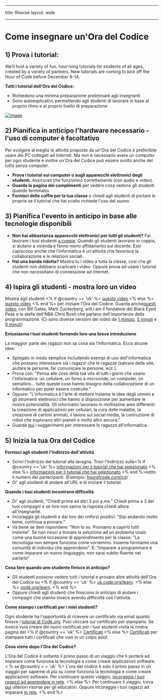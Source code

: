 * * *

title: Risorse layout: wide

* * *

# Come insegnare un'Ora del Codice

## 1) Prova i tutorial:

We’ll host a variety of fun, hour-long tutorials for students of all ages, created by a variety of partners. New tutorials are coming to kick off the Hour of Code before December 8-14.

**Tutti i tutorial dell'Ora del Codice:**

  * Richiedono una minima preparazione preliminare agli insegnanti
  * Sono autoesplicativi, permettendo agli studenti di lavorare in base al proprio ritmo e al proprio livello di preparazione

[![image](http://code.org/images/tutorials.png)](http://code.org/learn)

## 2) Pianifica in anticipo l'hardware necessario -l'uso di computer è facoltativo

Per svolgere al meglio le attività proposte da un'Ora del Codice è preferibile usare dei PC collegati ad Internet. Ma non è necessario avere un computer per ogni studente e inoltre un'Ora del Codice può essere svolto anche del tutto senza computer.

  * **Prova i tutorial sui computer o sugli apparecchi elettronici degli studenti.** Assicurati che funzionino correttamente (con audio e video).
  * **Guarda la pagina dei complimenti** per vedere cosa vedono gli studenti quando terminano. 
  * **Fornisci delle cuffie per la tua classe** o chiedi agli studenti di portare le proprie se il tutorial che hai scelto richiede l'uso del suono.

## 3) Pianifica l'evento in anticipo in base alle tecnologie disponibili

  * **Non hai abbastanza apparecchi elettronici per tutti gli studenti?** Fai lavorare i tuoi studenti [a coppie](http://www.ncwit.org/resources/pair-programming-box-power-collaborative-learning). Quando gli studenti lavorano in coppia, si aiutano a vicenda e fanno meno affidamento sul docente. Essi capiscono anche che l'informatica è un'attività che favorisce la collaborazione e le relazioni sociali.
  * **Hai una banda ridotta?** Mostra tu i video a tutta la classe, così che gli studenti non debbano scaricare i video. Oppure prova ad usare i tutorial che non necessitano di connessione ad internet.

## 4) Ispira gli studenti - mostra loro un video

Mostra agli studenti <% if @country == 'uk' %> [questo video](https://www.youtube.com/watch?v=96B5-JGA9EQ) <% else %> [questo video](http://www.youtube.com/watch?v=FC5FbmsH4fw) <% end %> per iniziare l'Ora del Codice. Guarda anche[questi video](http://youtube.com/codeorg), con Bill Gates, Mark Zuckerberg, will.i.am il fondatore dei Black Eyed Peas e la stella dell'NBA Chris Bosh che parlano dell'importanza della programmazione. (Ci sono diverse versioni dei video da [1 minuto](https://www.youtube.com/watch?v=qYZF6oIZtfc), [5 minuti](https://www.youtube.com/watch?v=nKIu9yen5nc) e [9 minuti](https://www.youtube.com/watch?v=dU1xS07N-FA))

**Entusiasma i tuoi studenti fornendo loro una breve introduzione**

La maggior parte dei ragazzi non sa cosa sia l'informatica. Ecco alcune idee:

  * Spiegalo in modo semplice includendo esempi di uso dell'informatica che possano interessare sia i ragazzi che le ragazze (salvare delle vite, aiutare le persone, far comunicare le persone, ecc.).
  * Prova con: "Pensa alle cose della tua vita di tutti i giorni che usano l'informatica: un cellulare, un forno a microonde, un computer, un semaforo... tutte queste cose hanno bisogno della collaborazione di un informatico per poter essere costruite."
  * Oppure: "L'informatica è l'arte di mettere insieme le idee degli uomini e gli strumenti elettronici che hanno a disposizione per aumentare le nostre potenzialità. Gli informatici lavorano in moltissime aree differenti: la creazione di applicazioni per cellulari, la cura delle malattie, la creazione di cartoni animati, il lavoro sui social media, la costruzione di robot che esplorano altri pianeti e molto altro ancora."
  * Guarda [qui](http://code.org/girls) i suggerimenti per interessare le ragazze all'informatica. 

## 5) Inizia la tua Ora del Codice

**Fornisci agli studenti l'indirizzo dell'attività**

  * Scrivi l'indirizzo del tutorial alla lavagna. Trovi l'indirizzo sulle<% if @country == 'uk' %> [informazioni per il tutorial che hai selezionato](http://uk.code.org/learn) <% else %> [informazioni per il tutorial che hai selezionato](http://code.org/learn) <% end %>sotto il numero dei partecipanti. (Esempio: [hourofcode.com/co](http://code.org/learn)) 
  * Di' agli studenti di andare all'URL e di iniziare il tutorial.

**Quando i tuoi studenti incontrano difficoltà**

  * Di' agli studenti, “Chiedi prima ad altri 3 poi a me.” Chiedi prima a 3 dei tuoi compagni e se loro non sanno la risposta chiedi allora all'insegnante.
  * Incoraggia gli studenti e dai loro dei rinforzi positivi: “Stai andando molto bene, continua a provare.”
  * Va bene se devi rispondere: "Non lo so. Proviamo a capirlo tutti insieme". Se non riesci a trovare la soluzione ad un problema usalo come una buona occasione di apprendimento per la classe: "La tecnologia non sempre funziona come vorremmo. Insieme formiamo una comunità di individui che apprendono". E: "Imparare a programmare è come imparare un nuovo linguaggio; non sarai subito fluente nel parlarlo"

**Cosa fare quando uno studente finisce in anticipo?**

  * Gli studenti possono vedere tutti i tutorial e provare altre attività dell'Ora del Codice su <% if @country == 'uk' %> [uk.code.org/learn](http://uk.code.org/learn). <% else %> [code.org/learn](http://code.org/learn). <% end %> 
  * Oppure chiedi agli studenti che finiscono in anticipo di aiutare i compagni che stanno invece avendo difficoltà con l'attività.

**Come stampo i certificati per i miei studenti?**

Ogni studente ha l'opportunità di ricevere un certificato via email quanto finisce i [tutorial di Code.org](http://studio.code.org). Puoi cliccare sul certificato per stamparlo. Se invece vuoi creare dei nuovi certificati per i tuoi studenti visita la nostra pagina dei <% if @country == 'uk' %> [Certificati](http://uk.code.org/certificates) <% else %> [Certificati](http://code.org/certificates) per stampare tutti i certificati che vuoi in un colpo solo!

**Cosa viene dopo l'Ora del Codice?**

L'Ora del Codice è soltanto il primo passo di un viaggio che ti porterà ad imparare come funziona la tecnologia e come creare applicazioni software. < % se @country = = 'uk' %> L'ora del codice è solo il primo passo in un viaggio per saperne di più su come funziona la tecnologia e come creare applicazioni software. Per continuare questo viaggio, [incoraggia i tuoi ragazzi ad apprendere in rete](http://uk.code.org/learn/beyond). <% else %> Per continuare il viaggio, trova [qui](http://code.org/educate) ulteriori risorse per gli educatori. Oppure incoraggia i tuoi ragazzi ad imparare [in rete](http://code.org/learn/beyond). <% end %>